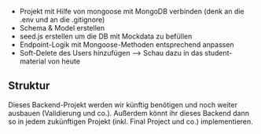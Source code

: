 - Projekt mit Hilfe von mongoose mit MongoDB verbinden (denk an die 
  .env und an die .gitignore)
- Schema & Model erstellen
- seed.js erstellen um die DB mit Mockdata zu befüllen
- Endpoint-Logik mit Mongoose-Methoden entsprechend anpassen
- Soft-Delete des Users hinzufügen --> Schau dazu in das 
  student-material von heute

## Struktur

Dieses Backend-Projekt werden wir künftig benötigen und noch weiter ausbauen (Validierung und co.). Außerdem könnt ihr dieses Backend dann so in jedem zukünftigen Projekt (inkl. Final Project und co.) implementieren.
